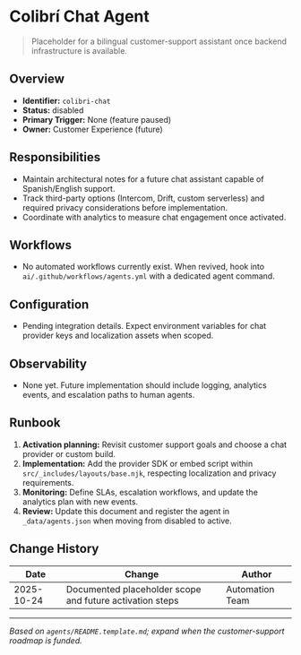 # Colibrí Chat Agent

> Placeholder for a bilingual customer-support assistant once backend infrastructure is available.

## Overview
- **Identifier:** `colibri-chat`
- **Status:** disabled
- **Primary Trigger:** None (feature paused)
- **Owner:** Customer Experience (future)

## Responsibilities
- Maintain architectural notes for a future chat assistant capable of Spanish/English support.
- Track third-party options (Intercom, Drift, custom serverless) and required privacy considerations before implementation.
- Coordinate with analytics to measure chat engagement once activated.

## Workflows
- No automated workflows currently exist. When revived, hook into `ai/.github/workflows/agents.yml` with a dedicated agent command.

## Configuration
- Pending integration details. Expect environment variables for chat provider keys and localization assets when scoped.

## Observability
- None yet. Future implementation should include logging, analytics events, and escalation paths to human agents.

## Runbook
1. **Activation planning:** Revisit customer support goals and choose a chat provider or custom build.
2. **Implementation:** Add the provider SDK or embed script within `src/_includes/layouts/base.njk`, respecting localization and privacy requirements.
3. **Monitoring:** Define SLAs, escalation workflows, and update the analytics plan with new events.
4. **Review:** Update this document and register the agent in `_data/agents.json` when moving from disabled to active.

## Change History
| Date | Change | Author |
|------|--------|--------|
| 2025-10-24 | Documented placeholder scope and future activation steps | Automation Team |

---

*Based on `agents/README.template.md`; expand when the customer-support roadmap is funded.*
